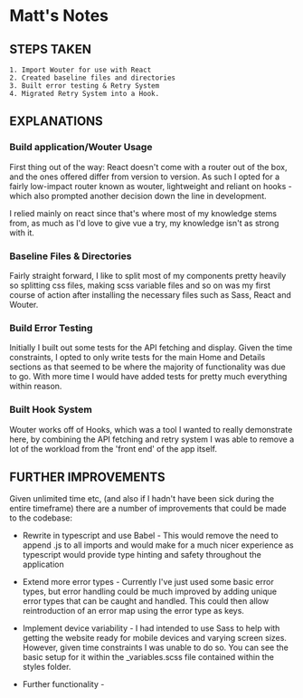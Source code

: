 # Matt's Notes

## STEPS TAKEN
	1. Import Wouter for use with React
	2. Created baseline files and directories
	3. Built error testing & Retry System
	4. Migrated Retry System into a Hook.

## EXPLANATIONS

### Build application/Wouter Usage

First thing out of the way: React doesn't come with a router out of the box, and the ones offered differ from version to version. As such I opted for a fairly low-impact router known as wouter, lightweight and reliant on hooks - which also prompted another decision down the line in development.

I relied mainly on react since that's where most of my knowledge stems from, as much as I'd love to give vue a try, my knowledge isn't as strong with it.

### Baseline Files & Directories

Fairly straight forward, I like to split most of my components pretty heavily so splitting css files, making scss variable files and so on was my first course of action after installing the necessary files such as Sass, React and Wouter.

### Build Error Testing

Initially I built out some tests for the API fetching and display. Given the time constraints, I opted to only write tests for the main Home and Details sections as that seemed to be where the majority of functionality was due to go. With more time I would have added tests for pretty much everything within reason.

### Built Hook System

Wouter works off of Hooks, which was a tool I wanted to really demonstrate here, by combining the API fetching and retry system I was able to remove a lot of the workload from the 'front end' of the app itself.

## FURTHER IMPROVEMENTS

Given unlimited time etc, (and also if I hadn't have been sick during the entire timeframe) there are a number of improvements that could be made to the codebase:

 - Rewrite in typescript and use Babel - This would remove the need to append .js to all imports and would make for a much nicer experience as typescript would provide type hinting and safety throughout the application

 - Extend more error types - Currently I've just used some basic error types, but error handling could be much improved by adding unique error types that can be caught and handled. This could then allow reintroduction of an error map using the error type as keys.

- Implement device variability - I had intended to use Sass to help with getting the website ready for mobile devices and varying screen sizes. However, given time constraints I was unable to do so. You can see the basic setup for it within the _variables.scss file contained within the styles folder.

- Further functionality - 
